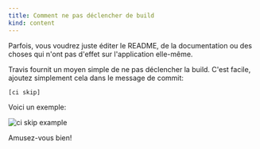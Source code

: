 ```yaml
---
title: Comment ne pas déclencher de build
kind: content
---
```



Parfois, vous voudrez juste éditer le README, de la documentation ou des
choses qui n'ont pas d'effet sur l'application elle-même.

Travis fournit un moyen simple de ne pas déclencher la build. C'est
facile, ajoutez simplement cela dans le message de commit:

    [ci skip]

Voici un exemple:

![ci skip example](https://img.skitch.com/20111013-pu5e4gijiw4416m4y4uc29fxwa.jpg)

Amusez-vous bien!
